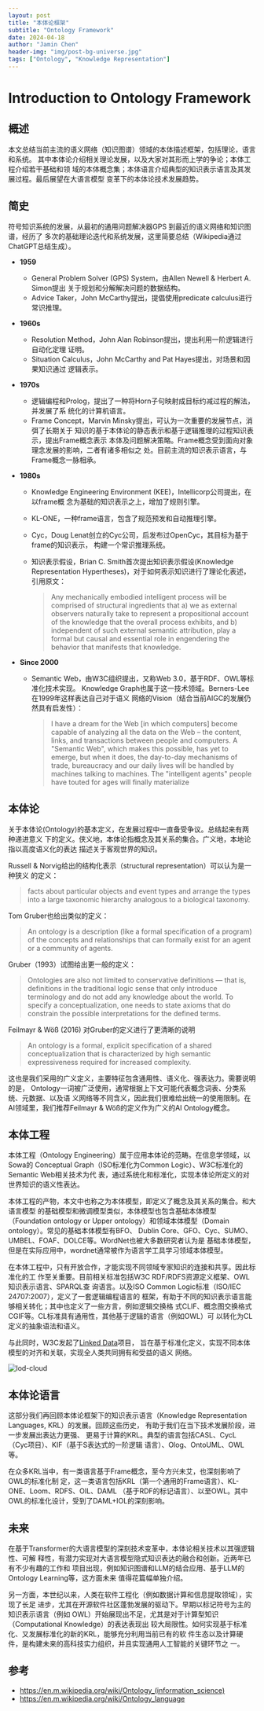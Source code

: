 ```yaml
---
layout: post
title: "本体论框架"
subtitle: "Ontology Framework"
date: 2024-04-18
author: "Jamin Chen"
header-img: "img/post-bg-universe.jpg"
tags: ["Ontology", "Knowledge Representation"]
---
```


# Introduction to Ontology Framework

## 概述

本文总结当前主流的语义网络（知识图谱）领域的本体描述框架，包括理论，语言和系统。
其中本体论介绍相关理论发展，以及大家对其形而上学的争论；本体工程介绍若干基础和领
域的本体概念集；本体语言介绍典型的知识表示语言及其发展过程。最后展望在大语言模型
变革下的本体论技术发展趋势。

## 简史

符号知识系统的发展，从最初的通用问题解决器GPS 到最近的语义网络和知识图谱，经历了
多次的基础理论迭代和系统发展，这里简要总结（Wikipedia通过ChatGPT总结生成）。

* **1959**
    * General Problem Solver (GPS) System，由Allen Newell & Herbert A. Simon提出
      关于规划和分解解决问题的数据结构。
    * Advice Taker，John McCarthy提出，提倡使用predicate calculus进行常识推理。

* **1960s**
    * Resolution Method，John Alan Robinson提出，提出利用一阶逻辑进行自动化定理
      证明。
    * Situation Calculus，John McCarthy and Pat Hayes提出，对场景和因果知识通过
      逻辑表示。

* **1970s**
    * 逻辑编程和Prolog，提出了一种将Horn子句映射成目标约减过程的解法，并发展了系
      统化的计算机语言。
    * Frame Concept，Marvin Minsky提出，可认为一次重要的发展节点，消弭了长期关于
      知识的基于本体论的静态表示和基于逻辑推理的过程知识表示，提出Frame概念表示
      本体及问题解决策略。Frame概念受到面向对象理念发展的影响，二者有诸多相似之
      处。目前主流的知识表示语言，与Frame概念一脉相承。

* **1980s**
    * Knowledge Engineering Environment (KEE)，Intellicorp公司提出，在以frame概
      念为基础的知识表示之上，增加了规则引擎。
    * KL-ONE，一种frame语言，包含了规范预发和自动推理引擎。
    * Cyc，Doug Lenat创立的Cyc公司，后发布过OpenCyc，其目标为基于frame的知识表示，
      构建一个常识推理系统。
    * 知识表示假设，Brian C. Smith首次提出知识表示假设(Knowledge Representation
      Hypertheses)，对于如何表示知识进行了理论化表述，引用原文：

        > Any mechanically embodied intelligent process will be comprised of structural
        ingredients that a) we as external observers naturally take to represent a
        propositional account of the knowledge that the overall process exhibits, and b)
        independent of such external semantic attribution, play a formal but causal and
        essential role in engendering the behavior that manifests that knowledge.

* **Since 2000**
    * Semantic Web，由W3C组织提出，又称Web 3.0，基于RDF、OWL等标准化技术实现。
      Knowledge Graph也属于这一技术领域。Berners-Lee在1999年这样表达自己对于语义
      网络的Vision（结合当前AIGC的发展仍然具有启发性）：

        > I have a dream for the Web [in which computers] become capable of
        analyzing all the data on the Web – the content, links, and transactions
        between people and computers. A "Semantic Web", which makes this
        possible, has yet to emerge, but when it does, the day-to-day mechanisms
        of trade, bureaucracy and our daily lives will be handled by machines
        talking to machines. The "intelligent agents" people have touted for
        ages will finally materialize


## 本体论

关于本体论(Ontology)的基本定义，在发展过程中一直备受争议。总结起来有两种递进意义
下的定义。侠义地，本体论指概念及其关系的集合。广义地，本地论指以高度语义化的表达
描述关于客观世界的知识。

Russell & Norvig给出的结构化表示（structural representation）可以认为是一种狭义
的定义：

> facts about particular objects and event types and arrange the types into a
> large taxonomic hierarchy analogous to a biological taxonomy.

Tom Gruber也给出类似的定义：

> An ontology is a description (like a formal specification of a program) of the
> concepts and relationships that can formally exist for an agent or a community
> of agents.

Gruber（1993）试图给出更一般的定义：

> Ontologies are also not limited to conservative definitions — that is,
> definitions in the traditional logic sense that only introduce terminology and
> do not add any knowledge about the world. To specify a conceptualization, one
> needs to state axioms that do constrain the possible interpretations for the
> defined terms.

Feilmayr & Wöß (2016) 对Gruber的定义进行了更清晰的说明

>  An ontology is a formal, explicit specification of a shared conceptualization
>  that is characterized by high semantic expressiveness required for increased
>  complexity.

这也是我们采用的广义定义，主要特征包含通用性、语义化、强表达力。需要说明的是，
Ontology一词被广泛使用，通常根据上下文可能代表概念词表、分类系统、元数据、以及语
义网络等不同含义，因此我们很难给出统一的使用限制。在AI领域里，我们推荐Feilmayr &
Wöß的定义作为广义的AI Ontology概念。

## 本体工程

本体工程（Ontology Engineering）属于应用本体论的范畴。在信息学领域，以Sowa的
Conceptual Graph（ISO标准化为Common Logic）、W3C标准化的Semantic Web相关技术为代
表，通过系统化和标准化，实现本体论所定义的对世界知识的语义性表达。

本体工程的产物，本文中也称之为本体模型，即定义了概念及其关系的集合。和大语言模型
的基础模型和微调模型类似，本体模型也包含基础本体模型（Foundation ontology or
Upper ontology）和领域本体模型（Domain ontology）。常见的基础本体模型有BFO、
Dublin Core、GFO、Cyc、SUMO、UMBEL、FOAF、DOLCE等。WordNet也被大多数研究者认为是
基础本体模型，但是在实际应用中，wordnet通常被作为语言学工具学习领域本体模型。

在本体工程中，只有开放合作，才能实现不同领域专家知识的连接和共享。因此标准化的工
作至关重要。目前相关标准包括W3C RDF/RDFS资源定义框架、OWL知识表示语言、SPARQL查
询语言。以及ISO Common Logic标准（ISO/IEC 24707:2007），定义了一套逻辑编程语言的
框架，有助于不同的知识表示语言能够相关转化；其中也定义了一些方言，例如逻辑交换格
式CLIF、概念图交换格式CGIF等。CL标准具有通用性，其他基于逻辑的语言（例如OWL）可
以转化为CL定义的抽象语法和语义。

与此同时，W3C发起了[Linked Data](https://en.wikipedia.org/wiki/Linked_data)项目，
旨在基于标准化定义，实现不同本体模型的对齐和关联，实现全人类共同拥有和受益的语义
网络。

![lod-cloud](https://lod-cloud.net/clouds/lod-cloud.svg "The Linked Open Data Cloud")

## 本体论语言

这部分我们再回顾本体论框架下的知识表示语言（Knowledge Representation Languages,
KRL）的发展。回顾这些历史， 有助于我们在当下技术发展阶段，进一步发展出表达力更强、
更易于计算的KRL。典型的语言包括CASL、CycL（Cyc项目）、KIF（基于S表达式的一阶逻辑
语言）、Olog、OntoUML、OWL等。

在众多KRL当中，有一类语言基于Frame概念，至今方兴未艾，也深刻影响了OWL的标准化制
定，这一类语言包括KRL（第一个通用的Frame语言）、KL-ONE、Loom、RDFS、OIL、DAML
（基于RDF的标记语言）、以至OWL。其中OWL的标准化设计，受到了DAML+IOL的深刻影响。

## 未来

在基于Transformer的大语言模型的深刻技术变革中，本体论相关技术以其强逻辑性、可解
释性，有潜力实现对大语言模型隐式知识表达的融合和创新。近两年已有不少有趣的工作和
项目出现，例如知识图谱和LLM的结合应用、基于LLM的Ontology Learning等，这方面未来
值得花篇幅单独介绍。

另一方面，本世纪以来，人类在软件工程化（例如数据计算和信息提取领域），实现了长足
进步，尤其在开源软件社区蓬勃发展的驱动下。早期以标记符号为主的知识表示语言（例如
OWL）开始展现出不足，尤其是对于计算型知识（Computational Knowledge）的表达表现出
较大局限性。如何实现基于标准化、又发展标准化的新的KRL，能够充分利用当前已有的软
件生态以及计算硬件，是构建未来的高科技实力组织，并且实现通用人工智能的关键环节之
一。

## 参考

* https://en.m.wikipedia.org/wiki/Ontology_(information_science)
* https://en.m.wikipedia.org/wiki/Ontology_language
